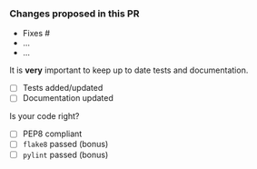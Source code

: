 ### Changes proposed in this PR

- Fixes #
- ...
- ...

It is **very** important to keep up to date tests and documentation.

- [ ] Tests added/updated
- [ ] Documentation updated

Is your code right?

- [ ] PEP8 compliant
- [ ] `flake8` passed (bonus)
- [ ] `pylint` passed (bonus)
